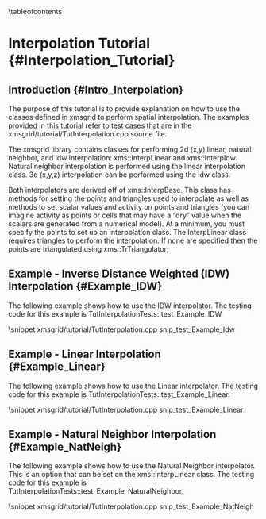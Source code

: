 \tableofcontents
# Interpolation Tutorial {#Interpolation_Tutorial}

## Introduction {#Intro_Interpolation}
The purpose of this tutorial is to provide explanation on how to use the classes defined in xmsgrid to perform spatial interpolation. The examples provided in this tutorial refer to test cases that are in the xmsgrid/tutorial/TutInterpolation.cpp source file.

The xmsgrid library contains classes for performing 2d (x,y) linear, natural neighbor, and idw interpolation: xms::InterpLinear and xms::InterpIdw. Natural neighbor interpolation is performed using the linear interpolation class. 3d (x,y,z) interpolation can be performed using the idw class. 

Both interpolators are derived off of xms::InterpBase. This class has methods for setting the points and triangles used to interpolate as well as methods to set scalar values and activity on points and triangles (you can imagine activity as points or cells that may have a “dry” value when the scalars are generated from a numerical model). At a minimum, you must specify the points to set up an interpolation class. The InterpLinear class requires triangles to perform the interpolation. If none are specified then the points are triangulated using xms::TrTriangulator;

## Example - Inverse Distance Weighted (IDW) Interpolation {#Example_IDW}
The following example shows how to use the IDW interpolator. The testing code for this example is TutInterpolationTests::test_Example_IDW.

\snippet xmsgrid/tutorial/TutInterpolation.cpp snip_test_Example_Idw

## Example - Linear Interpolation {#Example_Linear}
The following example shows how to use the Linear interpolator. The testing code for this example is TutInterpolationTests::test_Example_Linear.

\snippet xmsgrid/tutorial/TutInterpolation.cpp snip_test_Example_Linear

## Example - Natural Neighbor Interpolation {#Example_NatNeigh}
The following example shows how to use the Natural Neighbor interpolator. This is an option that can be set on the xms::InterpLinear class. The testing code for this example is TutInterpolationTests::test_Example_NaturalNeighbor.

\snippet xmsgrid/tutorial/TutInterpolation.cpp snip_test_Example_NatNeigh
